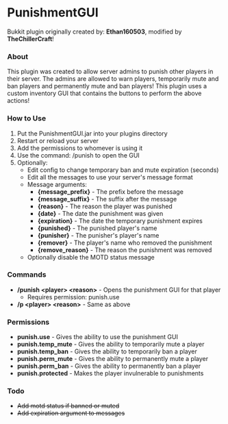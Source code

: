 # PunishmentGUI
Bukkit plugin originally created by: **Ethan160503**, modified by **TheChillerCraft**!

### About
This plugin was created to allow server admins to punish other players in their server.
The admins are allowed to warn players, temporarily mute and ban players and permanently mute and ban players!
This plugin uses a custom inventory GUI that contains the buttons to perform the above actions!

### How to Use
1. Put the PunishmentGUI.jar into your plugins directory
2. Restart or reload your server
3. Add the permissions to whomever is using it
4. Use the command: /punish <player> <reason> to open the GUI
5. Optionally:
    * Edit config to change temporary ban and mute expiration (seconds)
    * Edit all the messages to use your server's message format
    * Message arguments:
        * **{message_prefix}** - The prefix before the message
        * **{message_suffix}** - The suffix after the message
        * **{reason}** - The reason the player was punished
        * **{date}** - The date the punishment was given
        * **{expiration}** - The date the temporary punishment expires
        * **{punished}** - The punished player's name
        * **{punisher}** - The punisher's player's name
        * **{remover}** - The player's name who removed the punishment
        * **{remove_reason}** - The reason the punishment was removed
    * Optionally disable the MOTD status message

### Commands
- **/punish \<player\> \<reason\>** - Opens the punishment GUI for that player
  - Requires permission: punish.use
- **/p \<player\> \<reason\>** - Same as above

### Permissions
- **punish.use** - Gives the ability to use the punishment GUI
- **punish.temp_mute** - Gives the ability to temporarily mute a player
- **punish.temp_ban** - Gives the ability to temporarily ban a player
- **punish.perm_mute** - Gives the ability to permanently mute a player
- **punish.perm_ban** - Gives the ability to permanently ban a player
- **punish.protected** - Makes the player invulnerable to punishments

### Todo
- ~~Add motd status if banned or muted~~
- ~~Add expiration argument to messages~~